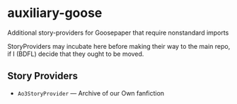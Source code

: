 # auxiliary-goose
Additional story-providers for Goosepaper that require nonstandard imports


StoryProviders may incubate here before making their way to the main repo, if I (BDFL) decide that they ought to be moved.

## Story Providers

* `Ao3StoryProvider` — Archive of our Own fanfiction
